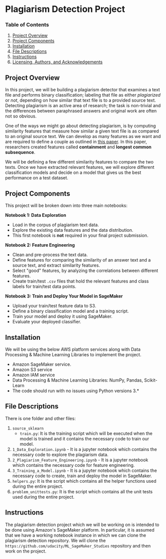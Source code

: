 # Plagiarism Detection Project

### Table of Contents

1. [Project Overview](#overview)
2. [Project Components](#components)
3. [Installation](#installation)
4. [File Descriptions](#files)
5. [Instructions](#instructions)
6. [Licensing, Authors, and Acknowledgements](#licensing)

## Project Overview<a name="overview"></a>

In this project, we will be building a plagiarism detector that examines a text file and performs binary classification; labeling that file as either *plagiarized* or *not*, depending on how similar that text file is to a provided source text. Detecting plagiarism is an active area of research; the task is non-trivial and the differences between paraphrased answers and original work are often not so obvious.

One of the ways we might go about detecting plagiarism, is by computing similarity features that measure how similar a given text file is as compared to an original source text. We can develop as many features as we want and are required to define a couple as outlined in [this paper](https://s3.amazonaws.com/video.udacity-data.com/topher/2019/January/5c412841_developing-a-corpus-of-plagiarised-short-answers/developing-a-corpus-of-plagiarised-short-answers.pdf). In this paper, researchers created features called **containment** and **longest common subsequence**.

We will be defining a few different similarity features to compare the two texts. Once we have extracted relevant features, we will explore different classification models and decide on a model that gives us the best performance on a test dataset.

## Project Components<a name="components"></a>

This project will be broken down into three main notebooks:

**Notebook 1: Data Exploration**
* Load in the corpus of plagiarism text data.
* Explore the existing data features and the data distribution.
* This first notebook is **not** required in your final project submission.

**Notebook 2: Feature Engineering**

* Clean and pre-process the text data.
* Define features for comparing the similarity of an answer text and a source text, and extract similarity features.
* Select "good" features, by analyzing the correlations between different features.
* Create train/test `.csv` files that hold the relevant features and class labels for train/test data points.

**Notebook 3: Train and Deploy Your Model in SageMaker**

* Upload your train/test feature data to S3.
* Define a binary classification model and a training script.
* Train your model and deploy it using SageMaker.
* Evaluate your deployed classifier.

## Installation<a name="installation"></a>

We will be using the below AWS platform services along with Data Processing & Machine Learning Libraries to implement the project. 
 - Amazon SageMaker service.
 - Amazon S3 service
 - Amazon IAM service
 - Data Processing & Machine Learning Libraries: NumPy, Pandas, Scikit-Learn
 - The code should run with no issues using Python versions 3.*

## File Descriptions<a name="files"></a>

There is one folder and other files:
1. `source_sklearn`
    - `train.py`: It is the training script which will be executed when the model is trained and it contains the necessary code to train our model.
2. `1_Data_Exploration.ipynb` - It is a jupyter notebook which contains the necessary code to explore the plagiarism data.
3. `2_Plagiarism_Feature_Engineering.ipynb` - It is a jupyter notebook which contains the necessary code for feature engineering.
4. `3_Training_a_Model.ipynb` - It is a jupyter notebook which contains the necessary code to create, train and deploy the model in SageMaker.
5. `helpers.py`: It is the script which contains all the helper functions used during the entire project.
6. `problem_unittests.py`: It is the script which contains all the unit tests used during the entire project.

## Instructions<a name="instructions"></a>
The plagiarism detection project which we will be working on is intended to be done using Amazon's SageMaker platform. In particular, it is assumed that we have a working notebook instance in which we can clone the plagiarism detection repository. We will clone the `https://github.com/udacity/ML_SageMaker_Studies` repository and then work on the project.
